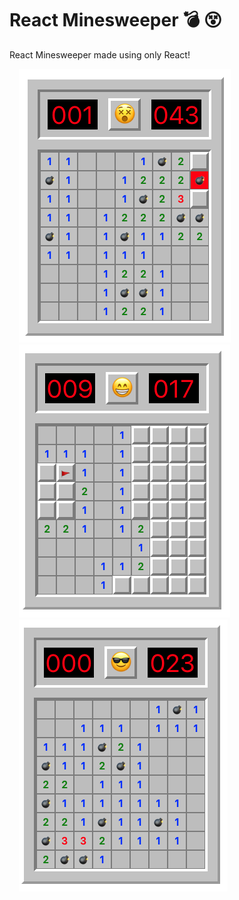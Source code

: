 # React Minesweeper 💣 😵

React Minesweeper made using only React!

<img src="minesweeper.png" alt="minesweeper" style="margin-left: 15px;" />

<img src="minesweeper2.png" alt="minesweeper" style="margin-left: 15px;" />

<img src="minesweeper3.png" alt="minesweeper" style="margin-left: 15px;" />
